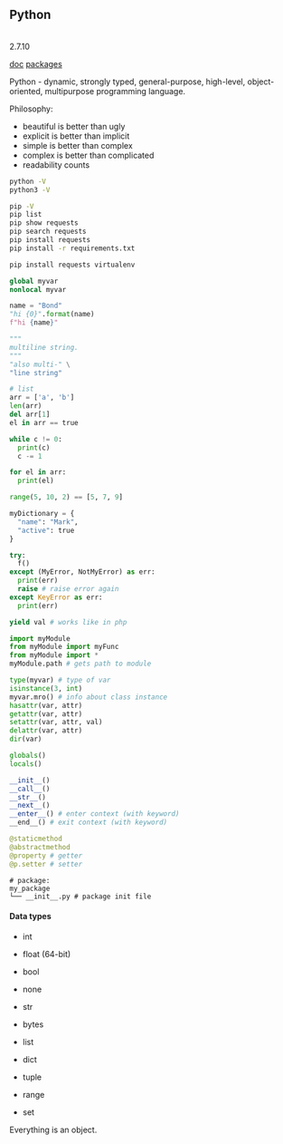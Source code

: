 Python
-
<br>2.7.10

[doc](https://www.python.org/)
[packages](https://pypi.org/)

Python - dynamic, strongly typed, general-purpose, high-level,
object-oriented, multipurpose programming language.

Philosophy:
* beautiful is better than ugly
* explicit is better than implicit
* simple is better than complex
* complex is better than complicated
* readability counts

````sh
python -V
python3 -V

pip -V
pip list
pip show requests
pip search requests
pip install requests
pip install -r requirements.txt

pip install requests virtualenv
````

````py
global myvar
nonlocal myvar

name = "Bond"
"hi {0}".format(name)
f"hi {name}"

"""
multiline string.
"""
"also multi-" \
"line string"

# list
arr = ['a', 'b']
len(arr)
del arr[1]
el in arr == true

while c != 0:
  print(c)
  c -= 1

for el in arr:
  print(el)

range(5, 10, 2) == [5, 7, 9]

myDictionary = {
  "name": "Mark",
  "active": true
}

try:
  f()
except (MyError, NotMyError) as err:
  print(err)
  raise # raise error again
except KeyError as err:
  print(err)

yield val # works like in php

import myModule
from myModule import myFunc
from myModule import *
myModule.path # gets path to module

type(myvar) # type of var
isinstance(3, int)
myvar.mro() # info about class instance
hasattr(var, attr)
getattr(var, attr)
setattr(var, attr, val)
delattr(var, attr)
dir(var)

globals()
locals()

__init__()
__call__()
__str__()
__next__()
__enter__() # enter context (with keyword)
__end__() # exit context (with keyword)

@staticmethod
@abstractmethod
@property # getter
@p.setter # setter
````

````
# package:
my_package
└── __init__.py # package init file
````

#### Data types

* int
* float (64-bit)
* bool
* none

* str
* bytes
* list
* dict
* tuple
* range
* set

Everything is an object.
